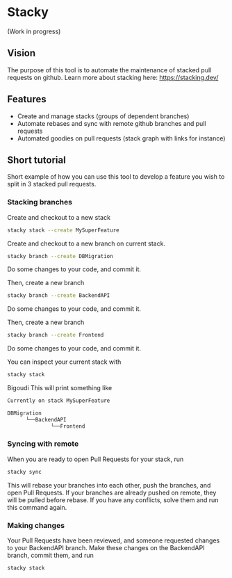 # Stacky

(Work in progress)

## Vision

The purpose of this tool is to automate the maintenance of stacked pull requests on github.
Learn more about stacking here: <https://stacking.dev/>

## Features

- Create and manage stacks (groups of dependent branches)
- Automate rebases and sync with remote github branches and pull requests
- Automated goodies on pull requests (stack graph with links for instance)

## Short tutorial

Short example of how you can use this tool to develop a feature you wish to split in 3 stacked pull requests.

### Stacking branches

Create and checkout to a new stack

```bash
stacky stack --create MySuperFeature 
```

Create and checkout to a new branch on current stack.

```bash
stacky branch --create DBMigration 
```

Do some changes to your code, and commit it.

Then, create a new branch

```bash
stacky branch --create BackendAPI 
```

Do some changes to your code, and commit it.

Then, create a new branch

```bash
stacky branch --create Frontend 
```

Do some changes to your code, and commit it.

You can inspect your current stack with

```bash
stacky stack
```

Bigoudi
This will print something like

```bash
Currently on stack MySuperFeature

DBMigration
      └──BackendAPI
              └──Frontend
```

### Syncing with remote

When you are ready to open Pull Requests for your stack, run

```bash
stacky sync
```

This will rebase your branches into each other, push the branches, and open Pull Requests.
If your branches are already pushed on remote, they will be pulled before rebase.
If you have any conflicts, solve them and run this command again.

### Making changes

Your Pull Requests have been reviewed, and someone requested changes to your BackendAPI branch.
Make these changes on the BackendAPI branch, commit them, and run

```bash
stacky stack
```
